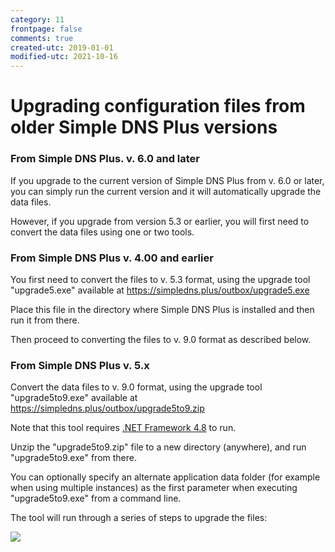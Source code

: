 ```yaml
---
category: 11
frontpage: false
comments: true
created-utc: 2019-01-01
modified-utc: 2021-10-16
---
```

# Upgrading configuration files from older Simple DNS Plus versions

### From Simple DNS Plus. v. 6.0 and later

If you upgrade to the current version of Simple DNS Plus from v. 6.0 or later, you can simply run the current version and it will automatically upgrade the data files.

However, if you upgrade from version 5.3 or earlier, you will first need to convert the data files using one or two tools.

### From Simple DNS Plus v. 4.00 and earlier

You first need to convert the files to v. 5.3 format, using the upgrade tool "upgrade5.exe" available at <https://simpledns.plus/outbox/upgrade5.exe>

Place this file in the directory where Simple DNS Plus is installed and then run it from there.

Then proceed to converting the files to v. 9.0 format as described below.

### From Simple DNS Plus v. 5.x

Convert the data files to v. 9.0 format, using the upgrade tool "upgrade5to9.exe" available at <https://simpledns.plus/outbox/upgrade5to9.zip>

Note that this tool requires [.NET Framework 4.8](https://dotnet.microsoft.com/download/dotnet-framework/net48) to run.

Unzip the "upgrade5to9.zip" file to a new directory (anywhere), and run "upgrade5to9.exe" from there.

You can optionally specify an alternate application data folder (for example when using multiple instances) as the first parameter when executing "upgrade5to9.exe" from a command line.

The tool will run through a series of steps to upgrade the files:

![](img/124/upgrade5to9.png)

